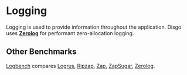 # Logging

Logging is used to provide information throughout the application. Disgo uses [**Zerolog**](https://github.com/rs/zerolog) for performant zero-allocation logging.

## Other Benchmarks

[Logbench](http://hackemist.com/logbench/) compares [Logrus](https://github.com/sirupsen/logrus), [Ripzap](https://github.com/skerkour/rz), [Zap](https://github.com/uber-go/zap), [ZapSugar](https://github.com/uber-go/zap/blob/master/sugar.go), [Zerolog](https://github.com/rs/zerolog).